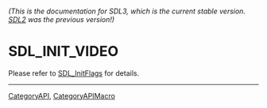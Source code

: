 ###### (This is the documentation for SDL3, which is the current stable version. [SDL2](https://wiki.libsdl.org/SDL2/) was the previous version!)
# SDL_INIT_VIDEO

Please refer to [SDL_InitFlags](SDL_InitFlags) for details.

----
[CategoryAPI](CategoryAPI), [CategoryAPIMacro](CategoryAPIMacro)


